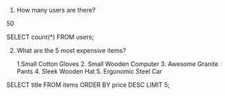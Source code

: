 1. How many users are there?

50

SELECT count(*) FROM users;

2. What are the 5 most expensive items?

    1.Small Cotton Gloves
    2. Small Wooden Computer
    3. Awesome Granite Pants
    4. Sleek Wooden Hat
    5. Ergonomic Steel Car

SELECT title FROM items ORDER BY price DESC LIMIT 5;
